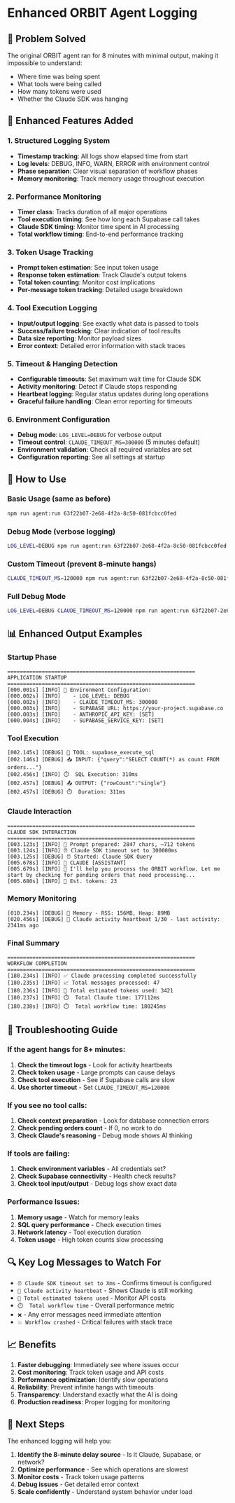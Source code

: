 # Enhanced ORBIT Agent Logging

## 🎯 Problem Solved

The original ORBIT agent ran for 8 minutes with minimal output, making it impossible to understand:
- Where time was being spent
- What tools were being called
- How many tokens were used
- Whether the Claude SDK was hanging

## 🚀 Enhanced Features Added

### 1. **Structured Logging System**
- **Timestamp tracking**: All logs show elapsed time from start
- **Log levels**: DEBUG, INFO, WARN, ERROR with environment control
- **Phase separation**: Clear visual separation of workflow phases
- **Memory monitoring**: Track memory usage throughout execution

### 2. **Performance Monitoring**
- **Timer class**: Tracks duration of all major operations
- **Tool execution timing**: See how long each Supabase call takes
- **Claude SDK timing**: Monitor time spent in AI processing
- **Total workflow timing**: End-to-end performance tracking

### 3. **Token Usage Tracking**
- **Prompt token estimation**: See input token usage
- **Response token estimation**: Track Claude's output tokens
- **Total token counting**: Monitor cost implications
- **Per-message token tracking**: Detailed usage breakdown

### 4. **Tool Execution Logging**
- **Input/output logging**: See exactly what data is passed to tools
- **Success/failure tracking**: Clear indication of tool results
- **Data size reporting**: Monitor payload sizes
- **Error context**: Detailed error information with stack traces

### 5. **Timeout & Hanging Detection**
- **Configurable timeouts**: Set maximum wait time for Claude SDK
- **Activity monitoring**: Detect if Claude stops responding
- **Heartbeat logging**: Regular status updates during long operations
- **Graceful failure handling**: Clean error reporting for timeouts

### 6. **Environment Configuration**
- **Debug mode**: `LOG_LEVEL=DEBUG` for verbose output
- **Timeout control**: `CLAUDE_TIMEOUT_MS=300000` (5 minutes default)
- **Environment validation**: Check all required variables are set
- **Configuration reporting**: See all settings at startup

## 🔧 How to Use

### Basic Usage (same as before)
```bash
npm run agent:run 63f22b07-2e68-4f2a-8c50-081fcbcc0fed
```

### Debug Mode (verbose logging)
```bash
LOG_LEVEL=DEBUG npm run agent:run 63f22b07-2e68-4f2a-8c50-081fcbcc0fed
```

### Custom Timeout (prevent 8-minute hangs)
```bash
CLAUDE_TIMEOUT_MS=120000 npm run agent:run 63f22b07-2e68-4f2a-8c50-081fcbcc0fed
```

### Full Debug Mode
```bash
LOG_LEVEL=DEBUG CLAUDE_TIMEOUT_MS=120000 npm run agent:run 63f22b07-2e68-4f2a-8c50-081fcbcc0fed
```

## 📊 Enhanced Output Examples

### Startup Phase
```
============================================================
APPLICATION STARTUP
============================================================
[000.001s] [INFO] 🔧 Environment Configuration:
[000.002s] [INFO]    - LOG_LEVEL: DEBUG
[000.002s] [INFO]    - CLAUDE_TIMEOUT_MS: 300000
[000.003s] [INFO]    - SUPABASE_URL: https://your-project.supabase.co
[000.003s] [INFO]    - ANTHROPIC_API_KEY: [SET]
[000.004s] [INFO]    - SUPABASE_SERVICE_KEY: [SET]
```

### Tool Execution
```
[002.145s] [DEBUG] 🔧 TOOL: supabase_execute_sql
[002.146s] [DEBUG] 📥 INPUT: {"query":"SELECT COUNT(*) as count FROM orders..."}
[002.456s] [INFO] ⏱️  SQL Execution: 310ms
[002.457s] [DEBUG] 📤 OUTPUT: {"rowCount":"single"}
[002.457s] [DEBUG] ⏱️  Duration: 311ms
```

### Claude Interaction
```
============================================================
CLAUDE SDK INTERACTION
============================================================
[003.123s] [INFO] 📝 Prompt prepared: 2847 chars, ~712 tokens
[003.124s] [INFO] ⏰ Claude SDK timeout set to 300000ms
[003.125s] [DEBUG] ⏰ Started: Claude SDK Query
[005.678s] [INFO] 🤖 CLAUDE [ASSISTANT]
[005.679s] [INFO] 💭 I'll help you process the ORBIT workflow. Let me start by checking for pending orders that need processing...
[005.680s] [INFO] 🎫 Est. tokens: 23
```

### Memory Monitoring
```
[010.234s] [DEBUG] 💾 Memory - RSS: 156MB, Heap: 89MB
[020.456s] [DEBUG] 💓 Claude activity heartbeat 1/30 - last activity: 2341ms ago
```

### Final Summary
```
============================================================
WORKFLOW COMPLETION
============================================================
[180.234s] [INFO] ✅ Claude processing completed successfully
[180.235s] [INFO] 📈 Total messages processed: 47
[180.236s] [INFO] 🎫 Total estimated tokens used: 3421
[180.237s] [INFO] ⏱️  Total Claude time: 177112ms
[180.238s] [INFO] ⏱️  Total workflow time: 180245ms
```

## 🚨 Troubleshooting Guide

### If the agent hangs for 8+ minutes:
1. **Check the timeout logs** - Look for activity heartbeats
2. **Check token usage** - Large prompts can cause delays
3. **Check tool execution** - See if Supabase calls are slow
4. **Use shorter timeout** - Set `CLAUDE_TIMEOUT_MS=120000`

### If you see no tool calls:
1. **Check context preparation** - Look for database connection errors
2. **Check pending orders count** - If 0, no work to do
3. **Check Claude's reasoning** - Debug mode shows AI thinking

### If tools are failing:
1. **Check environment variables** - All credentials set?
2. **Check Supabase connectivity** - Health check results?
3. **Check tool input/output** - Debug logs show exact data

### Performance Issues:
1. **Memory usage** - Watch for memory leaks
2. **SQL query performance** - Check execution times
3. **Network latency** - Tool execution duration
4. **Token usage** - High token counts slow processing

## 🔍 Key Log Messages to Watch For

- `⏰ Claude SDK timeout set to Xms` - Confirms timeout is configured
- `💓 Claude activity heartbeat` - Shows Claude is still working  
- `🎫 Total estimated tokens used` - Monitor API costs
- `⏱️  Total workflow time` - Overall performance metric
- `❌` - Any error messages need immediate attention
- `💥 Workflow crashed` - Critical failures with stack trace

## 📈 Benefits

1. **Faster debugging**: Immediately see where issues occur
2. **Cost monitoring**: Track token usage and API costs  
3. **Performance optimization**: Identify slow operations
4. **Reliability**: Prevent infinite hangs with timeouts
5. **Transparency**: Understand exactly what the AI is doing
6. **Production readiness**: Proper logging for monitoring

## 🎯 Next Steps

The enhanced logging will help you:
1. **Identify the 8-minute delay source** - Is it Claude, Supabase, or network?
2. **Optimize performance** - See which operations are slowest
3. **Monitor costs** - Track token usage patterns
4. **Debug issues** - Get detailed error context
5. **Scale confidently** - Understand system behavior under load